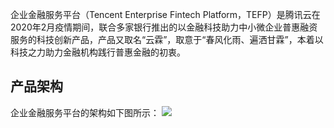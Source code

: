 企业金融服务平台（Tencent Enterprise Fintech Platform，TEFP）是腾讯云在2020年2月疫情期间，联合多家银行推出的以金融科技助力中小微企业普惠融资服务的科技创新产品，产品又取名“云霖”，取意于“春风化雨、遍洒甘霖”，本着以科技之力助力金融机构践行普惠金融的初衷。

## 产品架构
企业金融服务平台的架构如下图所示：
![](https://main.qcloudimg.com/raw/fa402a31cde84dd55844cdd57d840bc0.png)



